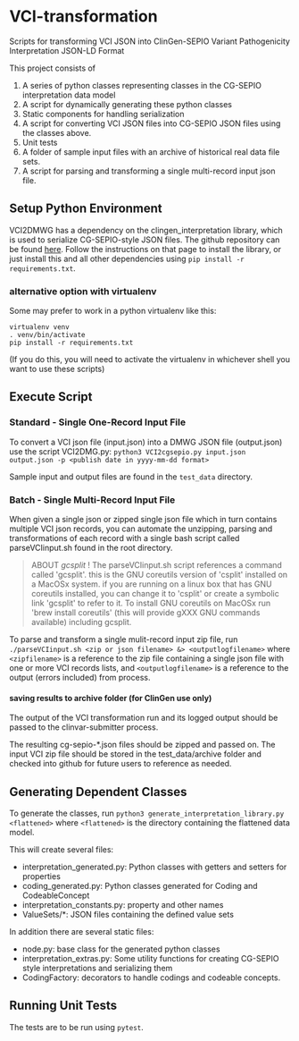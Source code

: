 # VCI-transformation
Scripts for transforming VCI JSON into ClinGen-SEPIO Variant Pathogenicity Interpretation JSON-LD Format

This project consists of

1) A series of python classes representing classes in the CG-SEPIO interpretation data model
2) A script for dynamically generating these python classes
3) Static components for handling serialization
4) A script for converting VCI JSON files into CG-SEPIO JSON files using the  classes above.
5) Unit tests
6) A folder of sample input files with an archive of historical real data file sets.
7) A script for parsing and transforming a single multi-record input json file.

## Setup Python Environment
VCI2DMWG has a dependency on the clingen_interpretation library, which is used to serialize CG-SEPIO-style
JSON files.  The github repository can be found [here](https://github.com/clingen-data-model/interpretation_json).
Follow the instructions on that page to install the library, or just install this and all other dependencies using
`pip install -r requirements.txt`.

### alternative option with virtualenv
Some may prefer to work in a python virtualenv like this:

```
virtualenv venv
. venv/bin/activate
pip install -r requirements.txt
```

(If you do this, you will need to activate the virtualenv in whichever shell you want to use these scripts)

## Execute Script
### Standard - Single One-Record Input File
To convert a VCI json file (input.json) into a DMWG JSON file (output.json) use the script VCI2DMG.py:
```python3 VCI2cgsepio.py input.json output.json -p <publish date in yyyy-mm-dd format>```

Sample input and output files are found in the `test_data` directory.

### Batch - Single Multi-Record Input File
When given a single json or zipped single json file which in turn contains multiple VCI json records, you can automate the
unzipping, parsing and transformations of each record with a single bash script called
parseVCIinput.sh found in the root directory.

> ABOUT *gcsplit* !
>  The parseVCIinput.sh script references a command called 'gcsplit'.
>  this is the GNU coreutils version of 'csplit' installed on a MacOSx system.
>  if you are running on a linux box that has GNU coreutils installed, you can change it to 'csplit'
>  or create a symbolic link 'gcsplit' to refer to it.
> To install GNU coreutils on MacOSx run 'brew install coreutils' (this will provide gXXX GNU commands available) including gcsplit.

To parse and transform a single mulit-record input zip file, run
```./parseVCIinput.sh <zip or json filename> &> <outputlogfilename>```
where
```<zipfilename>``` is a reference to the zip file containing a single json file with one or more VCI records lists, and
```<outputlogfilename>``` is a reference to the output (errors included) from process.  

#### saving results to archive folder (for ClinGen use only)
The output of the VCI transformation run and its logged output should be passed to the clinvar-submitter process.

The resulting cg-sepio-*.json files should be zipped and passed on.
The input VCI zip file should be stored in the test_data/archive folder and checked into github for future
users to reference as needed.

## Generating Dependent Classes
To generate the classes, run
```python3 generate_interpretation_library.py <flattened>```
where ```<flattened>``` is the directory containing the flattened data model.  

This will create several files:
  * interpretation_generated.py: Python classes with getters and setters for properties
  * coding_generated.py: Python classes generated for Coding and CodeableConcept
  * interpretation_constants.py: property and other names
  * ValueSets/*: JSON files containing the defined value sets

In addition there are several static files:
  * node.py: base class for the generated python classes
  * interpretation_extras.py: Some utility functions for creating CG-SEPIO style interpretations and serializing them
  * CodingFactory: decorators to handle codings and codeable concepts.

## Running Unit Tests
The tests are to be run using `pytest`.
